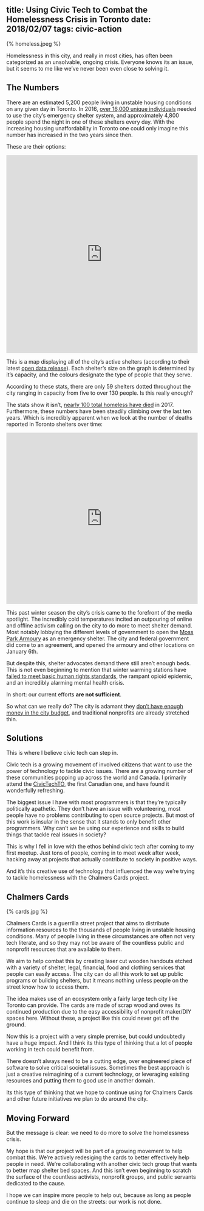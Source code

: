 title: Using Civic Tech to Combat the Homelessness Crisis in Toronto
date: 2018/02/07
tags: civic-action
---

{% homeless.jpeg %}

Homelessness in this city, and really in most cities, has often been categorized as an unsolvable, ongoing crisis. Everyone knows its an issue, but it seems to me like we’ve never been even close to solving it.

## The Numbers

There are an estimated 5,200 people living in unstable housing conditions on any given day in Toronto. In 2016, [over 16,000 unique individuals](https://www.toronto.ca/home/media-room/backgrounders-other-resources/fact-sheet-homelessness-in-toronto/) needed to use the city’s emergency shelter system, and approximately 4,800 people spend the night in one of these shelters every day. With the increasing housing unaffordability in Toronto one could only imagine this number has increased in the two years since then.

These are their options:

<iframe allowfullscreen="" frameborder="0" height="520" mozallowfullscreen="" msallowfullscreen="" oallowfullscreen="" src="https://jtloong.carto.com/builder/334d073a-0e25-4588-b6af-bd8622d35414/embed" webkitallowfullscreen="" width="100%"></iframe>

This is a map displaying all of the city’s active shelters (according to their latest [open data release](https://www.toronto.ca/city-government/data-research-maps/open-data/open-data-catalogue/?pl=-1#f6f92858-b907-7ac1-808b-0778923e72ca)). Each shelter’s size on the graph is determined by it’s capacity, and the colours designate the type of people that they serve.

According to these stats, there are only 59 shelters dotted throughout the city ranging in capacity from five to over 130 people. Is this really enough?

The stats show it isn’t, [nearly 100 total homeless have died](http://www.cbc.ca/news/canada/toronto/homeless-deaths-toronto-public-health-1.4509218) in 2017. Furthermore, these numbers have been steadily climbing over the last ten years. Which is incredibly apparent when we look at the number of deaths reported in Toronto shelters over time:

<iframe allowfullscreen="" frameborder="0" height="450" mozallowfullscreen="" msallowfullscreen="" oallowfullscreen="" src="https://plot.ly/~joshua-t-loong/0.embed" webkitallowfullscreen="" width="100%"></iframe>

This past winter season the city’s crisis came to the forefront of the media spotlight. The incredibly cold temperatures incited an outpouring of online and offline activism calling on the city to do more to meet shelter demand. Most notably lobbying the different levels of government to open the [Moss Park Armoury](https://www.thestar.com/news/gta/2018/01/06/moss-park-armoury-to-be-open-saturday-as-winter-respite.html) as an emergency shelter. The city and federal government did come to an agreement, and opened the armoury and other locations on January 6th.

But despite this, shelter advocates demand there still aren’t enough beds. This is not even beginning to mention that winter warming stations have [failed to meet basic human rights standards](https://globalnews.ca/news/3997271/toronto-warming-centres-homeless/), the rampant opioid epidemic, and an incredibly alarming mental health crisis.

In short: our current efforts **are not sufficient**.

So what can we really do? The city is adamant they [don’t have enough money in the city budget](http://www.cbc.ca/news/canada/toronto/shelter-crisis-update-1.4522594), and traditional nonprofits are already stretched thin.

## Solutions

This is where I believe civic tech can step in.

Civic tech is a growing movement of involved citizens that want to use the power of technology to tackle civic issues. There are a growing number of these communities popping up across the world and Canada. I primarily attend the [CivicTechTO](http://civictech.ca/), the first Canadian one, and have found it wonderfully refreshing.

The biggest issue I have with most programmers is that they’re typically politically apathetic. They don’t have an issue with volunteering, most people have no problems contributing to open source projects. But most of this work is insular in the sense that it stands to only benefit other programmers. Why can’t we be using our experience and skills to build things that tackle real issues in society?

This is why I fell in love with the ethos behind civic tech after coming to my first meetup. Just tons of people, coming in to meet week after week, hacking away at projects that actually contribute to society in positive ways.

And it’s this creative use of technology that influenced the way we’re trying to tackle homelessness with the Chalmers Cards project.

## Chalmers Cards

{% cards.jpg %}

Chalmers Cards is a guerrilla street project that aims to distribute information resources to the thousands of people living in unstable housing conditions. Many of people living in these circumstances are often not very tech literate, and so they may not be aware of the countless public and nonprofit resources that are available to them.

We aim to help combat this by creating laser cut wooden handouts etched with a variety of shelter, legal, financial, food and clothing services that people can easily access. The city can do all this work to set up public programs or building shelters, but it means nothing unless people on the street know how to access them.  

The idea makes use of an ecosystem only a fairly large tech city like Toronto can provide. The cards are made of scrap wood and owes its continued production due to the easy accessibility of nonprofit maker/DIY spaces here. Without these, a project like this could never get off the ground.

Now this is a project with a very simple premise, but could undoubtedly have a huge impact. And I think its this type of thinking that a lot of people working in tech could benefit from.

There doesn’t always need to be a cutting edge, over engineered piece of software to solve critical societal issues. Sometimes the best approach is just a creative reimagining of a current technology, or leveraging existing resources and putting them to good use in another domain.

Its this type of thinking that we hope to continue using for Chalmers Cards and other future initiatives we plan to do around the city.

## Moving Forward

But the message is clear: we need to do more to solve the homelessness crisis.

My hope is that our project will be part of a growing movement to help combat this. We’re actively redesiging the cards to better effectively help people in need. We’re collaborating with another civic tech group that wants to better map shelter bed spaces. And this isn’t even beginning to scratch the surface of the countless activists, nonprofit groups, and public servants dedicated to the cause.

I hope we can inspire more people to help out, because as long as people continue to sleep and die on the streets: our work is not done.
